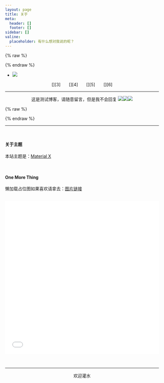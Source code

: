 ```yaml
---
layout: page
title: 关于
meta:
  header: []
  footer: []
sidebar: []
valine:
  placeholder: 有什么想对我说的呢？
---
```


{% raw %}<div class="style-example example">{% endraw %}
<ul class="pure circle center about"><li><img  src="https://cdn.jsdelivr.net/gh/xaoxuu/assets@18.12.27/avatar/avatar.png"></li></ul>


<center>[<i class="fab fa-github"></i>][3] &nbsp;&nbsp;&nbsp;&nbsp;&nbsp; [<i class="fas fa-rss"></i>][4] &nbsp;&nbsp;&nbsp;&nbsp;&nbsp; [<i class="fab fa-instagram"></i>][5] &nbsp;&nbsp;&nbsp;&nbsp;&nbsp; [<i class="fas fa-headphones"></i>][6]</center>

<hr>
<center>这是测试博客，请随意留言，但是我不会回复
<span><img class='emoji tieba' src='https://cdn.jsdelivr.net/gh/xaoxuu/volantis@1.0/img/tieba/滑稽.png'><img class='emoji tieba' src='https://cdn.jsdelivr.net/gh/xaoxuu/volantis@1.0/img/tieba/滑稽.png'><img class='emoji tieba' src='https://cdn.jsdelivr.net/gh/xaoxuu/volantis@1.0/img/tieba/滑稽.png'></span></center>

{% raw %}</div>{% endraw %}

<hr><br>

#### 关于主题

本站主题是：[Material X](https://xaoxuu.com/wiki/material-x/)

<br>

#### One More Thing

懒加载占位图如果喜欢请拿去：[图片链接](https://img.vim-cn.com/92/d570170f4f12e1ee829ca0e85a7dffeb77343a.svg)


<br>

<iframe src="//player.bilibili.com/player.html?aid=52012946&cid=91055960&page=1" scrolling="no" border="0" frameborder="no" framespacing="0" allowfullscreen="true" width="100%" height="500px"> </iframe>

<br><hr>

<center>欢迎灌水</center>

[1]: /about/
[2]: http://www.szhittech.com/
[3]: https://github.com/xaoxuu
[4]: https://xaoxuu.com/blog/
[5]: https://instagram.com/xaoxuu
[6]: https://music.163.com/#/user/home?id=63035382
[7]: mailto:me@xaoxuu.com
